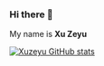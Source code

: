 ### Hi there 👋 
My name is **Xu Zeyu**

[![Xuzeyu GitHub stats](https://github-readme-stats.vercel.app/api?username=xuzeyu91&count_private=true&show_icons=true)](https://github.com/xuzeyu91/github-readme-stats)

